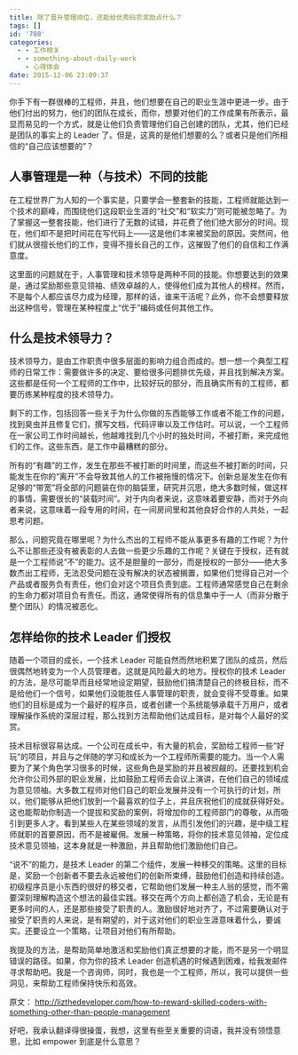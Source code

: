 ```yaml
---
title: 除了晋升管理岗位，还能给优秀码农奖励点什么？
tags: []
id: '708'
categories:
  - - 工作相关
  - - something-about-daily-work
    - 心得体会
date: 2015-12-06 23:09:37
---
```


你手下有一群很棒的工程师，并且，他们想要在自己的职业生涯中更进一步。由于他们付出的努力，他们的团队在成长，而你，想要对他们的工作成果有所表示，最显而易见的一个方式，就是让他们负责管理他们自己创建的团队，尤其，他们已经是团队的事实上的 Leader 了。但是，这真的是他们想要的么？或者只是他们所相信的“自己应该想要的”？
<!-- more -->
## 人事管理是一种（与技术）不同的技能

在工程世界广为人知的一个事实是，只要学会一整套新的技能，工程师就能达到一个技术的巅峰，而围绕他们这段职业生涯的“社交”和“软实力”则可能被忽略了。为了掌握这一整套技能，他们进行了无数的试错，并花费了他们绝大部分的时间。现在，他们却不是把时间花在写代码上——这是他们本来被奖励的原因。突然间，他们就从很擅长他们的工作，变得不擅长自己的工作，这摧毁了他们的自信和工作满意度。

这里面的问题就在于，人事管理和技术领导是两种不同的技能。你想要达到的效果是，通过奖励那些意见领袖、绩效卓越的人，使得他们成为其他人的榜样。然而，不是每个人都应该尽力成为经理，那样的话，谁来干活呢？此外，你不会想要释放出这种信号，管理在某种程度上“优于”编码或任何其他工作。

## 什么是技术领导力？

技术领导力，是由工作职责中很多层面的影响力组合而成的。想一想一个典型工程师的日常工作：需要做许多的决定、要给很多问题排优先级，并且找到解决方案。这些都是任何一个工程师的工作中，比较好玩的部分，而且确实所有的工程师，都要历练某种程度的技术领导力。

剩下的工作，包括回答一些关于为什么你做的东西能够工作或者不能工作的问题，找到臭虫并且修复它们，撰写文档，代码评审以及工作估时。可以说，一个工程师在一家公司工作时间越长，他越难找到几个小时的独处时间，不被打断，来完成他们的工作。这些东西，是工作中最糟糕的部分。

所有的“有趣”的工作，发生在那些不被打断的时间里，而这些不被打断的时间，只能发生在你的“离开”不会导致其他人的工作被拖慢的情况下。创新总是发生在你有足够的“带宽”将全部的问题装在你的脑袋里，研究并沉思，绝大多数时候，做这样的事情，需要很长的“装载时间”。对于内向者来说，这意味着要安静，而对于外向者来说，这意味着一段专用的时间，在一间房间里和其他良好合作的人共处，一起思考问题。

那么，问题究竟在哪里呢？为什么杰出的工程师不能从事更多有趣的工作呢？为什么不让那些还没有被表彰的人去做一些更少乐趣的工作呢？关键在于授权，还有就是一个工程师说“不”的能力。这不是胆量的一部分，而是授权的一部分——绝大多数杰出工程师，无法忍受问题在没有解决的状态被搁置，如果他们觉得自己对一个产品或者服务负有责任，他们会对这个项目负责到底。工程师通常感觉自己在剩余的生命力都对项目负有责任。而这，通常使得所有的信息集中于一人（而非分散于整个团队）的情况被恶化。

## 怎样给你的技术 Leader 们授权

随着一个项目的成长，一个技术 Leader 可能自然而然地积累了团队的成员，然后很偶然地转变为一个人员管理者。这就是风险最大的地方。授权你的技术 Leader 的方法，是尽可能早而且经常地设定期望，鼓励他们搞清楚自己的终极目标，而不是给他们一个信号，如果他们没能胜任人事管理的职责，就会变得不受尊重。如果他们的目标是成为一个最好的程序员，或者创建一个系统能够承载千万用户，或者理解操作系统的深层过程，那么找到方法帮助他们达成目标，是对每个人最好的奖赏。

技术目标很容易达成。一个公司在成长中，有大量的机会，奖励给工程师一些“好玩”的项目，并且与之伴随的学习和成长为一个工程师所需要的能力。当一个人需要为了某个角色学习很多的时候，这些角色是奖励的并且被觊觎的。还要找到机会允许你公司外部的职业发展，比如鼓励工程师去会议上演讲，在他们自己的领域成为意见领袖。大多数工程师对他们自己的职业发展并没有一个可执行的计划，所以，他们能够从把他们放到一个最喜欢的位子上，并且庆祝他们的成就获得好处。这也能帮助你制造一个提拔和奖励的案例，将增加你的工程师部门的尊敬，从而吸引到更多人才。看到某些人在某些领域的发言，从而引发他们的兴趣，是中级工程师就职的首要原因，而不是被雇佣。发展一种策略，将你的技术意见领袖，定位成技术意见领袖，这本身就是一种激励，并且帮助他们激励他们自己。

“说不”的能力，是技术 Leader 的第二个组件，发展一种移交的策略。这里的目标是，奖励一个创新者不要去永远被他们的创新所束缚，鼓励他们创造和持续创造。初级程序员是小东西的很好的移交者，它帮助他们发展一种主人翁的感觉，而不需要深刻理解构造这个想法的最佳实践。移交在两个方向上都创造了机会，无论是有更多时间的人，还是那些接受了职责的人。激励很好地对齐了，不过需要确认对于接受了职责的人来说，是有期望的，对于这对他们的职业生涯意味着什么，要诚实。还要设立一个策略，让项目对他们有所帮助。

我提及的方法，是帮助简单地激活和奖励他们真正想要的才能，而不是另一个明显错误的路径。如果，你为你的技术 Leader 创造机遇的时候遇到困难，给我发邮件寻求帮助吧。我是一个咨询师，同时，我也是一个工程师，所以，我可以提供一些洞见，来帮助工程师保持快乐和高效。

原文：
http://lizthedeveloper.com/how-to-reward-skilled-coders-with-something-other-than-people-management

好吧，我承认翻译得很操蛋，我想，这里有些至关重要的词语，我并没有领悟意思，比如 empower 到底是什么意思？
